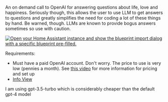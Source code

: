An on demand call to OpenAI for answering questions about life, love and happiness.  Seriously though, this allows the user to use LLM to get answers to questions and greatly simplifies the need for coding a lot of these things by hand.  Be warned, though.  LLMs are known to provide bogus answers sometimes so use with caution.

[![Open your Home Assistant instance and show the blueprint import dialog with a specific blueprint pre-filled.](https://my.home-assistant.io/badges/blueprint_import.svg)](https://my.home-assistant.io/redirect/blueprint_import/?blueprint_url=https%3A%2F%2Fraw.githubusercontent.com%2Fdinki%2FView-Assist%2Fmain%2FView+Assist+custom+sentences%2FAsk+AI%2Fblueprint-askai.yaml)

Requirements:
  * Must have a paid OpenAI account.  Don't worry.  The price to use is very low (pennies a month).  See [this video](https://www.youtube.com/watch?v=4D6bIDcVOWc) for more information for pricing and set up
  * [Info View](https://github.com/dinki/View-Assist/wiki/View-Assist-Custom-Views-Gallery#info)

I am using gpt-3.5-turbo which is considerably cheaper than the default gpt-4 model
